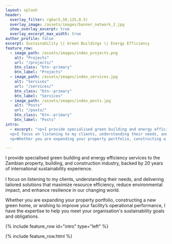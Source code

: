 ```yaml
---
layout: splash
header:
  overlay_filter: rgba(5,50,125,0.5)
  overlay_image: /assets/images/banner_network_2.jpg
  show_overlay_excerpt: true
  overlay_excerpt_max_width: true
author_profile: false
excerpt: Sustainability \| Green Buildings \| Energy Efficiency
feature_row:
  - image_path: /assets/images/index_projects.png
    alt: "Projects"
    url: "/projects/"
    btn_class: "btn--primary"
    btn_label: "Projects"
  - image_path: /assets/images/index_services.jpg
    alt: "Services"
    url: "/services/"
    btn_class: "btn--primary"
    btn_label: "Services"
  - image_path: /assets/images/index_posts.jpg
    alt: "Posts"
    url: "/posts/"
    btn_class: "btn--primary"
    btn_label: "Posts"
intro: 
  - excerpt: "<p>I provide specialised green building and energy efficiency services to the Zambian property, building, and construction industry, backed by 20 years of international sustainability experience.</p>
  <p>I focus on listening to my clients, understanding their needs, and delivering tailored solutions that maximize resource efficiency, reduce environmental impact, and enhance resilience in our changing world.</p>
  <p>Whether you are expanding your property portfolio, constructing a new green home, or wishing to improve your facility’s operational performance, I have the expertise to help you meet your organisation's sustainability goals and obligations.</p>"

---
```

<left>
<p style="margin-bottom: 1rem;">
I provide specialised green building and energy efficiency services to the Zambian property, building, and construction industry, backed by 20 years of international sustainability experience.
</p>
<p>
I focus on listening to my clients, understanding their needs, and delivering tailored solutions that maximize resource efficiency, reduce environmental impact, and enhance resilience in our changing world.
</p>
<p>
Whether you are expanding your property portfolio, constructing a new green home, or wishing to improve your facility’s operational performance, I have the expertise to help you meet your organisation's sustainability goals and obligations.
</p>
</left>

{% include feature_row id="intro" type="left" %}

{% include feature_row.html %}

